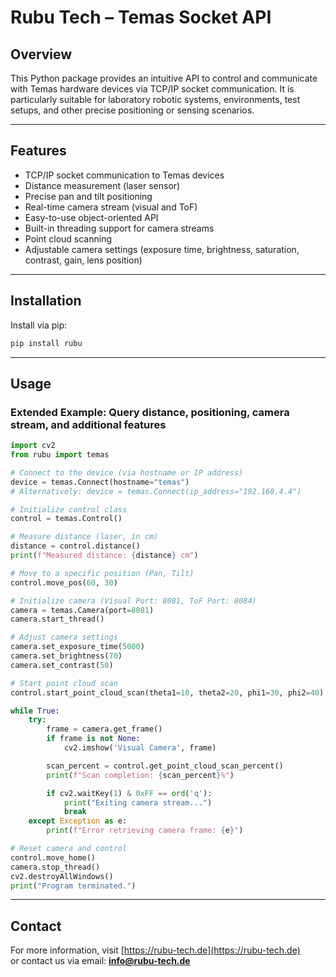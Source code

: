 # Rubu Tech – Temas Socket API

## Overview

This Python package provides an intuitive API to control and communicate with Temas hardware devices via TCP/IP socket communication. 
It is particularly suitable for laboratory robotic systems, environments, test setups, and other precise positioning or sensing scenarios.

---

## Features

- TCP/IP socket communication to Temas devices
- Distance measurement (laser sensor)
- Precise pan and tilt positioning
- Real-time camera stream (visual and ToF)
- Easy-to-use object-oriented API
- Built-in threading support for camera streams
- Point cloud scanning
- Adjustable camera settings (exposure time, brightness, saturation, contrast, gain, lens position)

---

## Installation

Install via pip:

```bash
pip install rubu
```

---

## Usage

### Extended Example: Query distance, positioning, camera stream, and additional features

```python
import cv2
from rubu import temas

# Connect to the device (via hostname or IP address)
device = temas.Connect(hostname="temas")
# Alternatively: device = temas.Connect(ip_address="192.168.4.4")

# Initialize control class
control = temas.Control()

# Measure distance (laser, in cm)
distance = control.distance()
print(f"Measured distance: {distance} cm")

# Move to a specific position (Pan, Tilt)
control.move_pos(60, 30)

# Initialize camera (Visual Port: 8081, ToF Port: 8084)
camera = temas.Camera(port=8081)
camera.start_thread()

# Adjust camera settings
camera.set_exposure_time(5000)
camera.set_brightness(70)
camera.set_contrast(50)

# Start point cloud scan
control.start_point_cloud_scan(theta1=10, theta2=20, phi1=30, phi2=40)

while True:
    try:
        frame = camera.get_frame()
        if frame is not None:
            cv2.imshow('Visual Camera', frame)

        scan_percent = control.get_point_cloud_scan_percent()
        print(f"Scan completion: {scan_percent}%")

        if cv2.waitKey(1) & 0xFF == ord('q'):
            print("Exiting camera stream...")
            break
    except Exception as e:
        print(f"Error retrieving camera frame: {e}")

# Reset camera and control
control.move_home()
camera.stop_thread()
cv2.destroyAllWindows()
print("Program terminated.")
```

---

## Contact

For more information, visit [https://rubu-tech.de](https://rubu-tech.de)  
or contact us via email: **info@rubu-tech.de**
